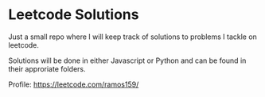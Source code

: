 # Leetcode Solutions 
Just a small repo where I will keep track of solutions to problems I tackle on leetcode.

Solutions will be done in either Javascript or Python and can be found in their approriate folders.

Profile: https://leetcode.com/ramos159/
